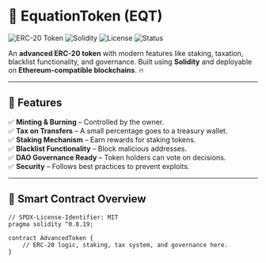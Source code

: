 # 🚀 EquationToken (EQT)

![ERC-20 Token](https://img.shields.io/badge/ERC--20-Token-blue.svg)
![Solidity](https://img.shields.io/badge/Solidity-%5E0.8.19-black.svg)
![License](https://img.shields.io/badge/License-MIT-green.svg)
![Status](https://img.shields.io/badge/Status-Active-brightgreen.svg)

An **advanced ERC-20 token** with modern features like staking, taxation, blacklist functionality, and governance. Built using **Solidity** and deployable on **Ethereum-compatible blockchains**. 🔥  

---

## 🌟 **Features**
✅ **Minting & Burning** – Controlled by the owner.  
✅ **Tax on Transfers** – A small percentage goes to a treasury wallet.  
✅ **Staking Mechanism** – Earn rewards for staking tokens.  
✅ **Blacklist Functionality** – Block malicious addresses.  
✅ **DAO Governance Ready** – Token holders can vote on decisions.  
✅ **Security** – Follows best practices to prevent exploits.  

---

## 📜 **Smart Contract Overview**
```solidity
// SPDX-License-Identifier: MIT
pragma solidity ^0.8.19;

contract AdvancedToken {
    // ERC-20 logic, staking, tax system, and governance here.
}
